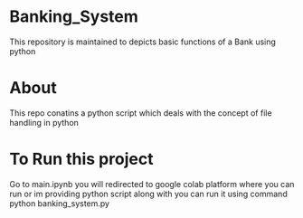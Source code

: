 # Banking_System
This repository is maintained to depicts basic functions of a Bank using python

# About
This repo conatins a python script which deals with the concept of file handling in python 

# To Run this project
Go to main.ipynb you will redirected to google colab platform where you can run or im providing python script along with you can run it using command python banking_system.py
